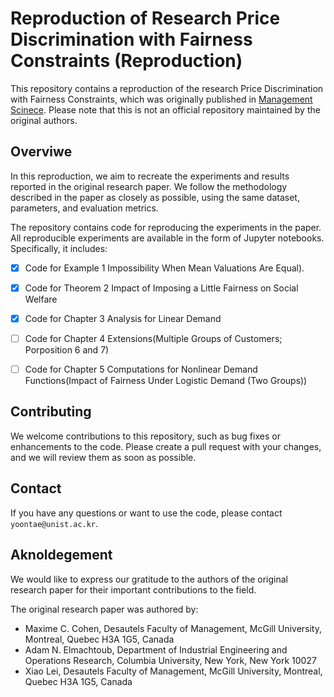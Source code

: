 
# Reproduction of Research Price Discrimination with Fairness Constraints (Reproduction)

This repository contains a reproduction of the research Price Discrimination with Fairness Constraints, which was originally published in [Management Scinece](https://pubsonline.informs.org/doi/pdf/10.1287/mnsc.2022.4317). Please note that this is not an official repository maintained by the original authors.



## Overviwe
In this reproduction, we aim to recreate the experiments and results reported in the original research paper. We follow the methodology described in the paper as closely as possible, using the same dataset, parameters, and evaluation metrics.

The repository contains code for reproducing the experiments in the paper. All reproducible experiments are available in the form of Jupyter notebooks. Specifically, it includes:
- [x] Code for Example 1 Impossibility When Mean Valuations Are Equal).
- [x] Code for Theorem 2 Impact of Imposing a Little Fairness on Social Welfare
- [x] Code for Chapter 3 Analysis for Linear Demand
- [ ] Code for Chapter 4 Extensions(Multiple Groups of Customers; Porposition 6 and 7)
- [ ] Code for Chapter 5 Computations for Nonlinear Demand Functions(Impact of Fairness Under Logistic Demand (Two Groups))


## Contributing
We welcome contributions to this repository, such as bug fixes or enhancements to the code. Please create a pull request with your changes, and we will review them as soon as possible.


## Contact
If you have any questions or want to use the code, please contact `yoontae@unist.ac.kr`.


## Aknoldegement
We would like to express our gratitude to the authors of the original research paper for their important contributions to the field.

The original research paper was authored by:
- Maxime C. Cohen, Desautels Faculty of Management, McGill University, Montreal, Quebec H3A 1G5, Canada
- Adam N. Elmachtoub, Department of Industrial Engineering and Operations Research, Columbia University, New York, New York 10027
- Xiao Lei, Desautels Faculty of Management, McGill University, Montreal, Quebec H3A 1G5, Canada
